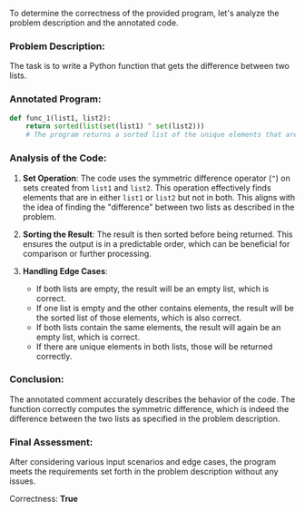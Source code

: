 To determine the correctness of the provided program, let's analyze the problem description and the annotated code.

### Problem Description:
The task is to write a Python function that gets the difference between two lists.

### Annotated Program:
```python
def func_1(list1, list2):
    return sorted(list(set(list1) ^ set(list2)))
    # The program returns a sorted list of the unique elements that are in either list1 or list2, but not in both.
```

### Analysis of the Code:
1. **Set Operation**: The code uses the symmetric difference operator (`^`) on sets created from `list1` and `list2`. This operation effectively finds elements that are in either `list1` or `list2` but not in both. This aligns with the idea of finding the "difference" between two lists as described in the problem.

2. **Sorting the Result**: The result is then sorted before being returned. This ensures the output is in a predictable order, which can be beneficial for comparison or further processing.

3. **Handling Edge Cases**:
   - If both lists are empty, the result will be an empty list, which is correct.
   - If one list is empty and the other contains elements, the result will be the sorted list of those elements, which is also correct.
   - If both lists contain the same elements, the result will again be an empty list, which is correct.
   - If there are unique elements in both lists, those will be returned correctly.

### Conclusion:
The annotated comment accurately describes the behavior of the code. The function correctly computes the symmetric difference, which is indeed the difference between the two lists as specified in the problem description.

### Final Assessment:
After considering various input scenarios and edge cases, the program meets the requirements set forth in the problem description without any issues.

Correctness: **True**